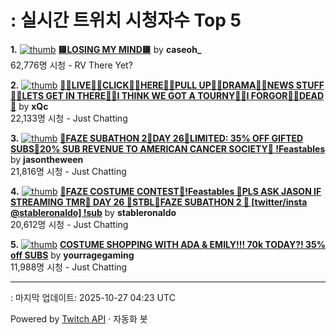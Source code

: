 # : 실시간 트위치 시청자수 Top 5

**1.** [![thumb](https://static-cdn.jtvnw.net/previews-ttv/live_user_caseoh_-320x180.jpg)](https://twitch.tv/caseoh_)
**[🟨LOSING MY MIND🟨](https://twitch.tv/caseoh_)** by **caseoh_**<br>62,776명 시청  - RV There Yet?

**2.** [![thumb](https://static-cdn.jtvnw.net/previews-ttv/live_user_xqc-320x180.jpg)](https://twitch.tv/xQc)
**[🦸‍♀️LIVE🦸‍♀️CLICK🦸‍♀️HERE🦸‍♀️PULL UP🦸‍♀️DRAMA🦸‍♀️NEWS STUFF🦸‍♀️LETS GET IN THERE🦸‍♀️I THINK WE GOT A TOURNY🦸‍♀️I FORGOR🦸‍♀️DEAD🦸](https://twitch.tv/xQc)** by **xQc**<br>22,133명 시청  - Just Chatting

**3.** [![thumb](https://static-cdn.jtvnw.net/previews-ttv/live_user_jasontheween-320x180.jpg)](https://twitch.tv/jasontheween)
**[🔴FAZE SUBATHON 2🔴DAY 26🔴LIMITED: 35% OFF GIFTED SUBS🔴20% SUB REVENUE TO AMERICAN CANCER SOCIETY🔴 !Feastables](https://twitch.tv/jasontheween)** by **jasontheween**<br>21,816명 시청  - Just Chatting

**4.** [![thumb](https://static-cdn.jtvnw.net/previews-ttv/live_user_stableronaldo-320x180.jpg)](https://twitch.tv/stableronaldo)
**[🎃FAZE COSTUME CONTEST🎃!Feastables 🎃PLS ASK JASON IF STREAMING TMR🎃 DAY 26 🎃STBL🎃FAZE SUBATHON 2 🎃  [twitter/insta @stableronaldo] !sub](https://twitch.tv/stableronaldo)** by **stableronaldo**<br>20,612명 시청  - Just Chatting

**5.** [![thumb](https://static-cdn.jtvnw.net/previews-ttv/live_user_yourragegaming-320x180.jpg)](https://twitch.tv/yourragegaming)
**[COSTUME SHOPPING WITH ADA & EMILY!!! 70k TODAY?! 35% off SUBS](https://twitch.tv/yourragegaming)** by **yourragegaming**<br>11,988명 시청  - Just Chatting


---
: 마지막 업데이트: 2025-10-27 04:23 UTC

Powered by [Twitch API](https://dev.twitch.tv/docs/api/reference) · 자동화 봇